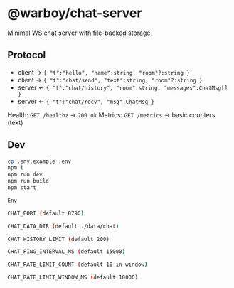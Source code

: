 # @warboy/chat-server

Minimal WS chat server with file-backed storage.

## Protocol

- client → `{ "t":"hello", "name":string, "room"?:string }`
- client → `{ "t":"chat/send", "text":string, "room"?:string }`
- server ← `{ "t":"chat/history", "room":string, "messages":ChatMsg[] }`
- server ← `{ "t":"chat/recv", "msg":ChatMsg }`

Health: `GET /healthz` → `200 ok`
Metrics: `GET /metrics` → basic counters (text)

## Dev

```bash
cp .env.example .env
npm i
npm run dev
npm run build
npm start

Env

CHAT_PORT (default 8790)

CHAT_DATA_DIR (default ./data/chat)

CHAT_HISTORY_LIMIT (default 200)

CHAT_PING_INTERVAL_MS (default 15000)

CHAT_RATE_LIMIT_COUNT (default 10 in window)

CHAT_RATE_LIMIT_WINDOW_MS (default 10000)
